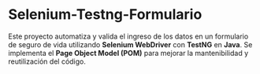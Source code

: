 # Selenium-Testng-Formulario
Este proyecto automatiza y valida el ingreso  de los datos en  un formulario de seguro de vida utilizando **Selenium WebDriver** con **TestNG** en **Java**. Se implementa el **Page Object Model (POM)** para mejorar la mantenibilidad y reutilización del código.
